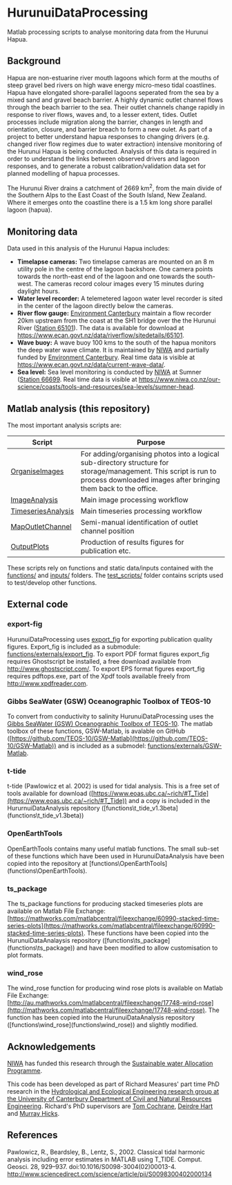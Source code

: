 # HurunuiDataProcessing
Matlab processing scripts to analyse monitoring data from the Hurunui Hapua.  

## Background
Hapua are non-estuarine river mouth lagoons which form at the mouths of steep gravel bed rivers on high wave energy micro-meso tidal coastlines. Hapua have elongated shore-parallel lagoons seperated from the sea by a mixed sand and gravel beach barrier. A highly dynamic outlet channel flows through the beach barrier to the sea. Their outlet channels change rapidly in response to river flows, waves and, to a lesser extent, tides. Outlet processes include migration along the barrier, changes in length and orientation, closure, and barrier breach to form a new oulet. As part of a project to better understand hapua responses to changing drivers (e.g. changed river flow regimes due to water extraction) intensive monitoring of the Hurunui Hapua is being conducted. Analysis of this data is required in order to understand the links between observed drivers and lagoon responses, and to generate a robust calibration/validation data set for planned modelling of hapua processes.

The Hurunui River drains a catchment of 2669 km<sup>2</sup>, from the main divide of the Southern Alps to the East Coast of the South Island, New Zealand. Where it emerges onto the coastline there is a 1.5 km long shore parallel lagoon (hapua).

## Monitoring data
Data used in this analysis of the Hurunui Hapua includes:
- **Timelapse cameras:** Two timelapse cameras are mounted on an 8 m utility pole in the centre of the lagoon backshore. One camera points towards the north-east end of the lagoon and one towards the south-west. The cameras record colour images every 15 minutes during daylight hours.
- **Water level recorder:** A telemetered lagoon water level recorder is sited in the center of the lagoon directly below the cameras.
- **River flow gauge:** [Environment Canterbury](https://www.ecan.govt.nz/) maintain a flow recorder 20km upstream from the coast at the SH1 bridge over the the Hurunui River ([Station 65101](https://sims.niwa.co.nz/sims/station.do?locationId=1029)). The data is available for download at https://www.ecan.govt.nz/data/riverflow/sitedetails/65101.
- **Wave buoy:** A wave buoy 100 kms to the south of the hapua monitors the deep water wave climate. It is maintained by [NIWA](https://www.niwa.co.nz) and partially funded by [Environment Canterbury](https://www.ecan.govt.nz/). Real time data is visible at https://www.ecan.govt.nz/data/current-wave-data/.
- **Sea level:** Sea level monitoring is conducted by [NIWA](https://www.niwa.co.nz) at Sumner ([Station 66699](https://sims.niwa.co.nz/sims/station.do?locationId=1127). Real time data is visible at https://www.niwa.co.nz/our-science/coasts/tools-and-resources/sea-levels/sumner-head.

## Matlab analysis (this repository)
The most important analysis scripts are:

Script                                  |Purpose
----------------------------------------|------------------------------------------------------
[OrganiseImages](OrganiseImages.m)      |For adding/organising photos into a logical sub-directory structure for storage/management. This script is run to process downloaded images after bringing them back to the office.
[ImageAnalysis](ImageAnalysis.m)        |Main image processing workflow
[TimeseriesAnalysis](TimeseriesAnalysis.m)|Main timeseries processing workflow
[MapOutletChannel](MapOutletChannel.m)  |Semi-manual identification of outlet channel position
[OutputPlots](OutputPlots.m)            |Production of results figures for publication etc.

These scripts rely on functions and static data/inputs contained with the [functions/](functions) and [inputs/](inputs) folders. The [test_scripts/](test_scripts) folder contains scripts used to test/develop other functions.

## External code
### export-fig
HurunuiDataProcessing uses [export_fig](https://github.com/altmany/export_fig) for exporting publication quality figures. Export_fig is included as a submodule: [functions/externals/export_fig](functions/externals/export_fig). To export PDF format figures export_fig requires Ghostscript be installed, a free download available from http://www.ghostscript.com/. To export EPS format figures export_fig requires pdftops.exe, part of the Xpdf tools available freely from http://www.xpdfreader.com.

### Gibbs SeaWater (GSW) Oceanographic Toolbox of TEOS-10
To convert from conductivity to salinity HurunuiDataProcessing uses the [Gibbs SeaWater (GSW) Oceanographic Toolbox of TEOS-10](http://www.teos-10.org/software.htm). The matlab toolbox of these functions, GSW-Matlab, is avalable on GitHub ([https://github.com/TEOS-10/GSW-Matlab](https://github.com/TEOS-10/GSW-Matlab)) and is included as a submodel: [functions/externals/GSW-Matlab](functions/externals/GSW-Matlab).

### t-tide
t-tide (Pawlowicz et al. 2002) is used for tidal analysis. This is a free set of tools available for download ([https://www.eoas.ubc.ca/~rich/#T_Tide](https://www.eoas.ubc.ca/~rich/#T_Tide)) and a copy is included in the HururnuiDataAnalysis repository ([functions\t_tide_v1.3beta\](functions\t_tide_v1.3beta\))

### OpenEarthTools
OpenEarthTools contains many useful matlab functions. The small sub-set of these functions which have been used in HurunuiDataAnalysis have been copied into the repository at [functions\OpenEarthTools\](functions\OpenEarthTools\).

### ts_package
The ts_package functions for producing stacked timeseries plots are available on Matlab File Exchange: [https://mathworks.com/matlabcentral/fileexchange/60990-stacked-time-series-plots](https://mathworks.com/matlabcentral/fileexchange/60990-stacked-time-series-plots). These functions have been copied into the HurunuiDataAnalaysis repository ([functions\ts_package\](functions\ts_package\)) and have been modified to allow customisation to plot formats.

### wind_rose
The wind_rose function for producing wind rose plots is available on Matlab File Exchange: [http://au.mathworks.com/matlabcentral/fileexchange/17748-wind-rose](http://mathworks.com/matlabcentral/fileexchange/17748-wind-rose). The function has been copied into the HurunuiDataAnalysis repository ([functions\wind_rose\](functions\wind_rose\)) and slightly modified.

## Acknowledgements
[NIWA](https://www.niwa.co.nz) has funded this research through the [Sustainable water Allocation Programme](https://www.niwa.co.nz/freshwater-and-estuaries/programme-overview/sustainable-water-allocation).

This code has been developed as part of Richard Measures' part time PhD research in the [Hydrological and Ecological Engineering research group at the University of Canterbury Department of Civil and Natural Resources Engineering](http://www.civil.canterbury.ac.nz/hydroeco/abouthydro.shtml). Richard's PhD supervisors are [Tom Cochrane](http://www.canterbury.ac.nz/engineering/schools/cnre/contact-us/academic-staff/tom-cochrane.html), [Deirdre Hart](http://www.canterbury.ac.nz/science/schools-and-departments/geog/contact-us/academic-staff/deirdre-hart.html) and [Murray Hicks](https://www.niwa.co.nz/people/murray-hicks).

## References
Pawlowicz, R., Beardsley, B., Lentz, S., 2002. Classical tidal harmonic analysis including error estimates in MATLAB using T_TIDE. Comput. Geosci. 28, 929–937. doi:10.1016/S0098-3004(02)00013-4. http://www.sciencedirect.com/science/article/pii/S0098300402000134  


